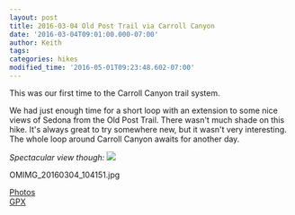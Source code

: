 ```yaml
---
layout: post
title: 2016-03-04 Old Post Trail via Carroll Canyon
date: '2016-03-04T09:01:00.000-07:00'
author: Keith
tags: 
categories: hikes
modified_time: '2016-05-01T09:23:48.602-07:00'
---
```


This was our first time to the Carroll Canyon trail system.

We had just enough time for a short loop with an extension to some nice views of
Sedona from the Old Post Trail. There wasn't much shade on this hike.
It's always great to try somewhere new, but it wasn't very interesting.
The whole loop around Carroll Canyon awaits for another day.

*Spectacular view though:*
[![](
https://lh3.googleusercontent.com/pw/ACtC-3cLYuFtmszNPK_xwD4yUHVlwTMuOznkdivK8IEsuRH4ZJfRq1RExXjs4Aeg-q4WJ_F7Gua8wPqbYpbH33QNRGCY8mhj2EznQdNh6E9X3Br-BcpIjMu1ixqmpT4Tlgs5pvyKkUmzmIgPCO0_bu3R7JbTbg=w800-no-tmp.jpg
)](
https://lh3.googleusercontent.com/pw/ACtC-3cLYuFtmszNPK_xwD4yUHVlwTMuOznkdivK8IEsuRH4ZJfRq1RExXjs4Aeg-q4WJ_F7Gua8wPqbYpbH33QNRGCY8mhj2EznQdNh6E9X3Br-BcpIjMu1ixqmpT4Tlgs5pvyKkUmzmIgPCO0_bu3R7JbTbg=w0-no-tmp.jpg
)

OMIMG_20160304_104151.jpg
  
[Photos](https://goo.gl/photos/o3NKToL1mYU3Bxtg7)  
[GPX](https://drive.google.com/file/d/0B05YxhE9Av-POFZYVTlpLVd1WUk/view?usp=sharing)
